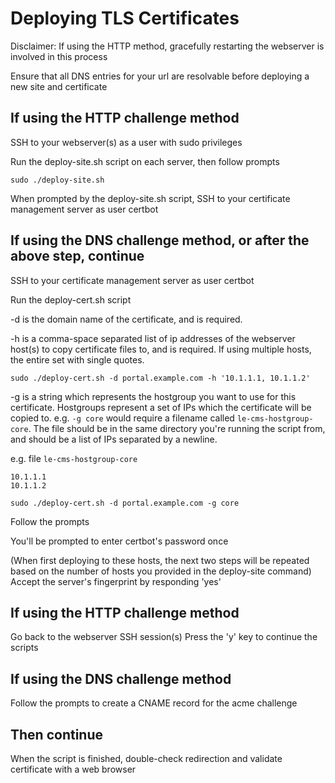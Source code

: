 # Deploying TLS Certificates

Disclaimer: If using the HTTP method, gracefully restarting the webserver is involved in this process

Ensure that all DNS entries for your url are resolvable before deploying a new site and certificate

## If using the HTTP challenge method

SSH to your webserver(s) as a user with sudo privileges

Run the deploy-site.sh script on each server, then follow prompts

    sudo ./deploy-site.sh

When prompted by the deploy-site.sh script, SSH to your certificate management server as user certbot

## If using the DNS challenge method, or after the above step, continue

SSH to your certificate management server as user certbot

Run the deploy-cert.sh script

-d is the domain name of the certificate, and is required.

-h is a comma-space separated list of ip addresses of the webserver host(s) to copy certificate files to, and is required. If using multiple hosts, the entire set with single quotes.

    sudo ./deploy-cert.sh -d portal.example.com -h '10.1.1.1, 10.1.1.2'

-g is a string which represents the hostgroup you want to use for this certificate. Hostgroups represent a set of IPs which the certificate will be copied to. e.g. `-g core` would require a filename called `le-cms-hostgroup-core`. The file should be in the same directory you're running the script from, and should be a list of IPs separated by a newline.

e.g. file `le-cms-hostgroup-core`
```
10.1.1.1
10.1.1.2
```

    sudo ./deploy-cert.sh -d portal.example.com -g core

Follow the prompts

You'll be prompted to enter certbot's password once

(When first deploying to these hosts, the next two steps will be repeated based on the number of hosts you provided in the deploy-site command)
Accept the server's fingerprint by responding 'yes'

## If using the HTTP challenge method

Go back to the webserver SSH session(s)
Press the 'y' key to continue the scripts

## If using the DNS challenge method

Follow the prompts to create a CNAME record for the acme challenge

## Then continue

When the script is finished, double-check redirection and validate certificate with a web browser
